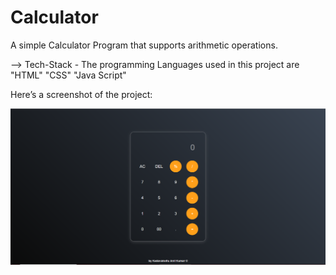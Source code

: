 # Calculator
A simple Calculator Program that supports arithmetic operations.

--> Tech-Stack - The programming Languages used in this project are "HTML" "CSS" "Java Script"

Here’s a screenshot of the project:  

![Calculator Preview](Calculator.png)  
